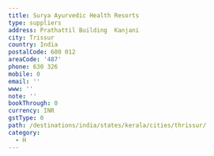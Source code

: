 ```yaml
---
title: Surya Ayurvedic Health Resorts
type: suppliers
address: Prathattil Building  Kanjani
city: Trissur
country: India
postalCode: 680 012
areaCode: '487'
phone: 630 326
mobile: 0
email: ''
www: ''
note: ''
bookThrough: 0
currency: INR
gstType: 0
path: /destinations/india/states/kerala/cities/thrissur/
category:
  - H
---
```



